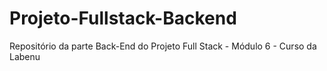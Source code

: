 # Projeto-Fullstack-Backend
Repositório da parte Back-End do Projeto Full Stack - Módulo 6 - Curso da Labenu
